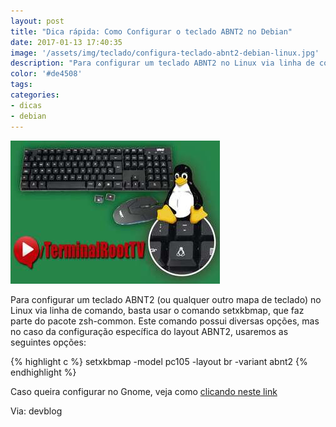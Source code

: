 ```yaml
---
layout: post
title: "Dica rápida: Como Configurar o teclado ABNT2 no Debian"
date: 2017-01-13 17:40:35
image: '/assets/img/teclado/configura-teclado-abnt2-debian-linux.jpg'
description: "Para configurar um teclado ABNT2 no Linux via linha de comando."
color: '#de4508'
tags:
categories:
- dicas
- debian
---
```


![Configurar teclado Debian Linux](/assets/img/teclado/configura-teclado-abnt2-debian-linux.jpg)

Para configurar um teclado ABNT2 (ou qualquer outro mapa de teclado) no Linux via linha de comando, basta usar o comando setxkbmap, que faz parte do pacote zsh-common. Este comando possui diversas opções, mas no caso da configuração específica do layout ABNT2, usaremos as seguintes opções:

{% highlight c %}
setxkbmap -model pc105 -layout br -variant abnt2
{% endhighlight %}

Caso queira configurar no Gnome, veja como [clicando neste link](http://devblog.drall.com.br/?p=4146)

Via: devblog

<script async src="https://pagead2.googlesyndication.com/pagead/js/adsbygoogle.js"></script>

<!-- Informat -->
<ins class="adsbygoogle"
 style="display:block"
 data-ad-client="ca-pub-2838251107855362"
 data-ad-slot="2327980059"
 data-ad-format="auto"
 data-full-width-responsive="true"></ins>

<script>
(adsbygoogle = window.adsbygoogle || []).push({});
</script>

